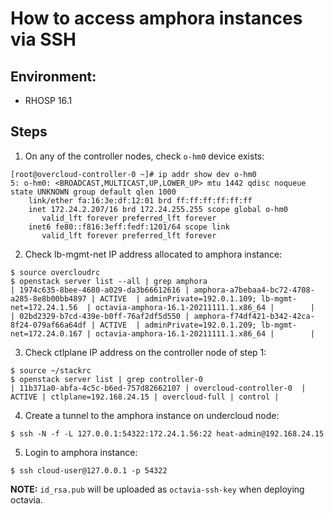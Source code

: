 # How to access amphora instances via SSH
## Environment:
- RHOSP 16.1
## Steps 
1. On any of the controller nodes, check `o-hm0` device exists: 
~~~
[root@overcloud-controller-0 ~]# ip addr show dev o-hm0
5: o-hm0: <BROADCAST,MULTICAST,UP,LOWER_UP> mtu 1442 qdisc noqueue state UNKNOWN group default qlen 1000
    link/ether fa:16:3e:df:12:01 brd ff:ff:ff:ff:ff:ff
    inet 172.24.2.207/16 brd 172.24.255.255 scope global o-hm0
       valid_lft forever preferred_lft forever
    inet6 fe80::f816:3eff:fedf:1201/64 scope link 
       valid_lft forever preferred_lft forever
~~~

2. Check lb-mgmt-net IP address allocated to amphora instance:
~~~
$ source overcloudrc
$ openstack server list --all | grep amphora
| 1974c635-8bee-4680-a029-da3b66612616 | amphora-a7bebaa4-bc72-4708-a285-8e8b00bb4897 | ACTIVE  | adminPrivate=192.0.1.109; lb-mgmt-net=172.24.1.56  | octavia-amphora-16.1-20211111.1.x86_64 |        |
| 02bd2329-b7cd-439e-b0ff-76af2df5d550 | amphora-f74df421-b342-42ca-8f24-079af66a64df | ACTIVE  | adminPrivate=192.0.1.209; lb-mgmt-net=172.24.0.167 | octavia-amphora-16.1-20211111.1.x86_64 |        |
~~~

3. Check ctlplane IP address on the controller node of step 1: 
~~~
$ source ~/stackrc
$ openstack server list | grep controller-0
| 11b371a0-abfa-4c5c-b6ed-757d82662107 | overcloud-controller-0  | ACTIVE | ctlplane=192.168.24.15 | overcloud-full | control |
~~~

4. Create a tunnel to the amphora instance on undercloud node: 
~~~
$ ssh -N -f -L 127.0.0.1:54322:172.24.1.56:22 heat-admin@192.168.24.15
~~~

5. Login to amphora instance:
~~~
$ ssh cloud-user@127.0.0.1 -p 54322
~~~

**NOTE:** `id_rsa.pub` will be uploaded as `octavia-ssh-key` when deploying octavia. 
